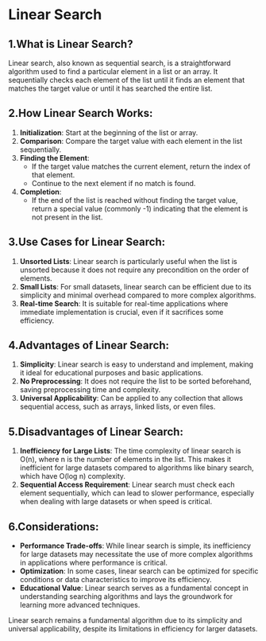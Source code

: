 # Linear Search

## 1.What is Linear Search?

Linear search, also known as sequential search, is a straightforward algorithm used to find a particular element in a list or an array. It sequentially checks each element of the list until it finds an element that matches the target value or until it has searched the entire list.

## 2.How Linear Search Works:

1. **Initialization**: Start at the beginning of the list or array.
2. **Comparison**: Compare the target value with each element in the list sequentially.
3. **Finding the Element**:
   - If the target value matches the current element, return the index of that element.
   - Continue to the next element if no match is found.
4. **Completion**:
   - If the end of the list is reached without finding the target value, return a special value (commonly -1) indicating that the element is not present in the list.

## 3.Use Cases for Linear Search:

1. **Unsorted Lists**: Linear search is particularly useful when the list is unsorted because it does not require any precondition on the order of elements.
2. **Small Lists**: For small datasets, linear search can be efficient due to its simplicity and minimal overhead compared to more complex algorithms.
3. **Real-time Search**: It is suitable for real-time applications where immediate implementation is crucial, even if it sacrifices some efficiency.

## 4.Advantages of Linear Search:

1. **Simplicity**: Linear search is easy to understand and implement, making it ideal for educational purposes and basic applications.
2. **No Preprocessing**: It does not require the list to be sorted beforehand, saving preprocessing time and complexity.
3. **Universal Applicability**: Can be applied to any collection that allows sequential access, such as arrays, linked lists, or even files.

## 5.Disadvantages of Linear Search:

1. **Inefficiency for Large Lists**: The time complexity of linear search is O(n), where n is the number of elements in the list. This makes it inefficient for large datasets compared to algorithms like binary search, which have O(log n) complexity.
2. **Sequential Access Requirement**: Linear search must check each element sequentially, which can lead to slower performance, especially when dealing with large datasets or when speed is critical.

## 6.Considerations:

- **Performance Trade-offs**: While linear search is simple, its inefficiency for large datasets may necessitate the use of more complex algorithms in applications where performance is critical.
- **Optimization**: In some cases, linear search can be optimized for specific conditions or data characteristics to improve its efficiency.
- **Educational Value**: Linear search serves as a fundamental concept in understanding searching algorithms and lays the groundwork for learning more advanced techniques.

Linear search remains a fundamental algorithm due to its simplicity and universal applicability, despite its limitations in efficiency for larger datasets.
